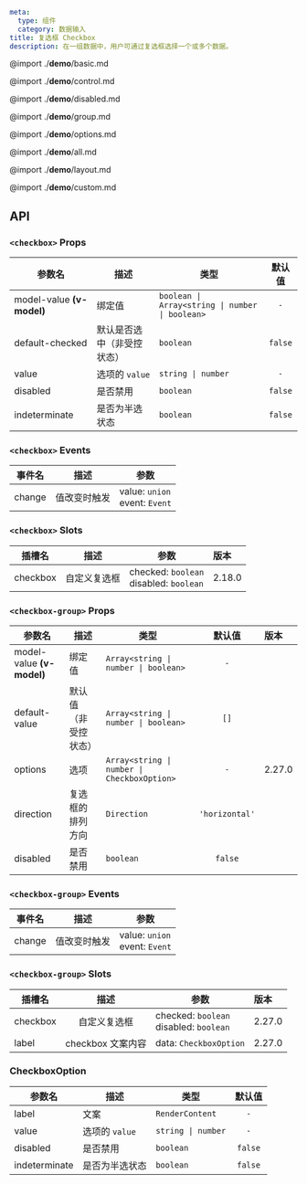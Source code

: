 ```yaml
meta:
  type: 组件
  category: 数据输入
title: 复选框 Checkbox
description: 在一组数据中，用户可通过复选框选择一个或多个数据。
```

@import ./__demo__/basic.md

@import ./__demo__/control.md

@import ./__demo__/disabled.md

@import ./__demo__/group.md

@import ./__demo__/options.md

@import ./__demo__/all.md

@import ./__demo__/layout.md

@import ./__demo__/custom.md

## API


### `<checkbox>` Props

|参数名|描述|类型|默认值|
|---|---|---|:---:|
|model-value **(v-model)**|绑定值|`boolean \| Array<string \| number \| boolean>`|`-`|
|default-checked|默认是否选中（非受控状态）|`boolean`|`false`|
|value|选项的 `value`|`string \| number`|`-`|
|disabled|是否禁用|`boolean`|`false`|
|indeterminate|是否为半选状态|`boolean`|`false`|
### `<checkbox>` Events

|事件名|描述|参数|
|---|---|---|
|change|值改变时触发|value: `union`<br>event: `Event`|
### `<checkbox>` Slots

|插槽名|描述|参数|版本|
|---|:---:|---|:---|
|checkbox|自定义复选框|checked: `boolean`<br>disabled: `boolean`|2.18.0|




### `<checkbox-group>` Props

|参数名|描述|类型|默认值|版本|
|---|---|---|:---:|:---|
|model-value **(v-model)**|绑定值|`Array<string \| number \| boolean>`|`-`||
|default-value|默认值（非受控状态）|`Array<string \| number \| boolean>`|`[]`||
|options|选项|`Array<string \| number \| CheckboxOption>`|`-`|2.27.0|
|direction|复选框的排列方向|`Direction`|`'horizontal'`||
|disabled|是否禁用|`boolean`|`false`||
### `<checkbox-group>` Events

|事件名|描述|参数|
|---|---|---|
|change|值改变时触发|value: `union`<br>event: `Event`|
### `<checkbox-group>` Slots

|插槽名|描述|参数|版本|
|---|:---:|---|:---|
|checkbox|自定义复选框|checked: `boolean`<br>disabled: `boolean`|2.27.0|
|label|checkbox 文案内容|data: `CheckboxOption`|2.27.0|




### CheckboxOption

|参数名|描述|类型|默认值|
|---|---|---|:---:|
|label|文案|`RenderContent`|`-`|
|value|选项的 `value`|`string \| number`|`-`|
|disabled|是否禁用|`boolean`|`false`|
|indeterminate|是否为半选状态|`boolean`|`false`|


